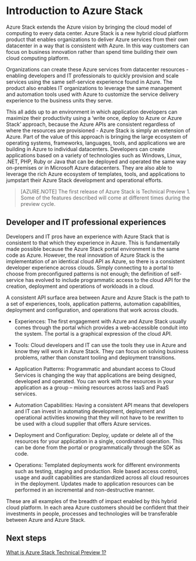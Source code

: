 <properties
	pageTitle="Overview: Microsoft Azure Stack"
	description="Overview: Microsoft Azure Stack "
	services="azure-stack"
	documentationCenter=""
	authors="ErikjeMS"
	manager="v-kiwhit"
	editor=""/>

<tags
	ms.service="azure-stack"
	ms.workload="na"
	ms.tgt_pltfrm="na"
	ms.devlang="na"
	ms.topic="article"
	ms.date="01/29/2016"
	ms.author="erikje"/>

# Introduction to Azure Stack

Azure Stack extends the Azure vision by bringing the cloud model of computing to every data center. Azure Stack is a new hybrid cloud platform product that enables organizations to deliver Azure services from their own datacenter in a way that is consistent with Azure.  In this way customers can focus on business innovation rather than spend time building their own cloud computing platform.   

Organizations can create these Azure services from datacenter resources - enabling developers and IT professionals to quickly provision and scale services using the same self-service experience found in Azure.  The product also enables IT organizations to leverage the same management and automation tools used with Azure to customize the service delivery experience to the business units they serve.  

This all adds up to an environment in which application developers can maximize their productivity using a ‘write once, deploy to Azure or Azure Stack’ approach, because the Azure APIs are consistent regardless of where the resources are provisioned - Azure Stack is simply an extension of Azure. Part of the value of this approach is bringing the large ecosystem of operating systems, frameworks, languages, tools, and applications we are building in Azure to individual datacenters. Developers can create applications based on a variety of technologies such as Windows, Linux, .NET, PHP, Ruby or Java that can be deployed and operated the same way on-premises or in Microsoft Azure datacenters. They are also able to leverage the rich Azure ecosystem of templates, tools, and applications to jumpstart their Azure Stack development and operational efforts.   

>[AZURE.NOTE] The first release of Azure Stack is Technical Preview 1. Some of the features described will come at different times during the preview cycle.

## Developer and IT professional experiences

Developers and IT pros have an experience with Azure Stack that is consistent to that which they experience in Azure.  This is fundamentally made possible because the Azure Stack portal environment is the same code as Azure.  However, the real innovation of Azure Stack is the implementation of an identical cloud API as Azure, so there is a consistent developer experience across clouds. Simply connecting to a portal to choose from preconfigured patterns is not enough; the definition of self-service has evolved to include programmatic access to the cloud API for the creation, deployment and operations of workloads in a cloud.  

A consistent API surface area between Azure and Azure Stack is the path to a set of experiences, tools, application patterns, automation capabilities, deployment and configuration, and operations that work across clouds.  

- Experiences: The first engagement with Azure and Azure Stack usually comes through the portal which provides a web-accessible conduit into the system. The portal is a graphical expression of the cloud API.  

- Tools: Cloud developers and IT can use the tools they use in Azure and know they will work in Azure Stack. They can focus on solving business problems, rather than constant tooling and deployment transitions.  

- Application Patterns: Programmatic and abundant access to Cloud Services is changing the way that applications are being designed, developed and operated. You can work with the resources in your application as a group – mixing resources across IaaS and PaaS services.  

- Automation Capabilities: Having a consistent API means that developers and IT can invest in automating development, deployment and operational activities knowing that they will not have to be rewritten to be used with a cloud supplier that offers Azure services.

- Deployment and Configuration:  Deploy, update or delete all of the resources for your application in a single, coordinated operation. This can be done from the portal or programmatically through the SDK as code.  

- Operations: Templated deployments work for different environments such as testing, staging and production. Role based access control, usage and audit capabilities are standardized across all cloud resources in the deployment.  Updates made to application resources can be performed in an incremental and non-destructive manner.

These are all examples of the breadth of impact enabled by this hybrid cloud platform. In each area Azure customers should be confident that their investments in people, processes and technologies will be transferable between Azure and Azure Stack.  


## Next steps

[What is Azure Stack Technical Preview 1?](azure-stack-poc.md)
